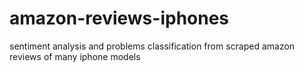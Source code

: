 # amazon-reviews-iphones
sentiment analysis and problems classification from scraped amazon reviews of many iphone models
